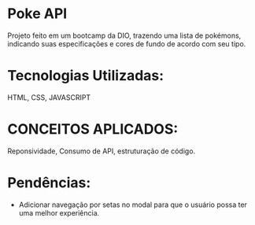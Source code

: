 # Poke API
 Projeto feito em um bootcamp da DIO, trazendo uma lista de pokémons, indicando suas especificações e cores de fundo de acordo com seu tipo.

 # Tecnologias Utilizadas:
 HTML, CSS, JAVASCRIPT
 
 # CONCEITOS APLICADOS:
 Reponsividade, Consumo de API, estruturação de código.
 
 # Pendências:
 - Adicionar navegação por setas no modal para que o usuário possa ter uma melhor experiência.
